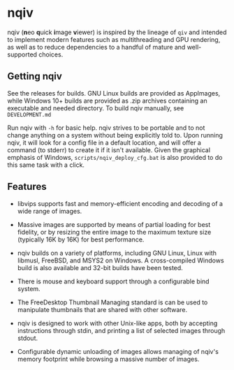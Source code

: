 nqiv
====

nqiv (**n**eo **q**uick **i**mage **v**iewer) is inspired by the lineage of `qiv` and intended to implement modern features such as multithreading and GPU rendering, as well as to reduce dependencies to a handful of mature and well-supported choices.

Getting nqiv
------------

See the releases for builds. GNU Linux builds are provided as AppImages, while Windows 10+ builds are provided as .zip archives containing an executable and needed directory. To build nqiv manually, see `DEVELOPMENT.md`

Run nqiv with `-h` for basic help. nqiv strives to be portable and to not change anything on a system without being explicitly told to. Upon running nqiv, it will look for a config file in a default location, and will offer a command (to stderr) to create it if it isn't available. Given the graphical emphasis of Windows, `scripts/nqiv_deploy_cfg.bat` is also provided to do this same task with a click.

Features
--------

* libvips supports fast and memory-efficient encoding and decoding of a wide range of images.

* Massive images are supported by means of partial loading for best fidelity, or by resizing the entire image to the maximum texture size (typically 16K by 16K) for best performance.

* nqiv builds on a variety of platforms, including GNU Linux, Linux with libmusl, FreeBSD, and MSYS2 on Windows. A cross-compiled Windows build is also available and 32-bit builds have been tested.

* There is mouse and keyboard support through a configurable bind system.

* The FreeDesktop Thumbnail Managing standard is can be used to manipulate thumbnails that are shared with other software.

* nqiv is designed to work with other Unix-like apps, both by accepting instructions through stdin, and printing a list of selected images through stdout.

* Configurable dynamic unloading of images allows managing of nqiv's memory footprint while browsing a massive number of images.
